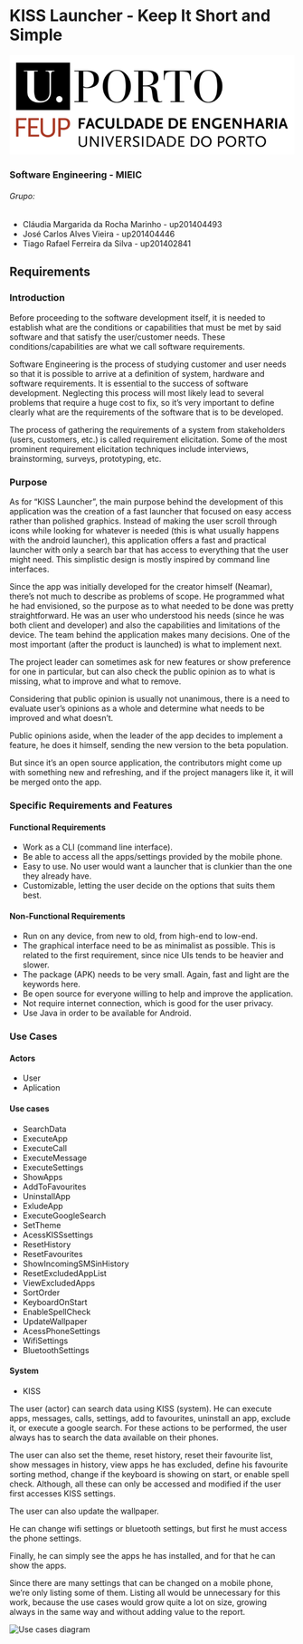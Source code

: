 # KISS Launcher - Keep It Short and Simple

![FEUP's logo](Images/feup.png)

### Software Engineering - MIEIC

###### Grupo:
* Cláudia Margarida da Rocha Marinho - up201404493
* José Carlos Alves Vieira - up201404446
* Tiago Rafael Ferreira da Silva - up201402841

## Requirements

### Introduction
Before proceeding to the software development itself, it is needed to establish what are the conditions or capabilities that must be met by said software and that satisfy the user/customer needs. These conditions/capabilities are what we call software requirements.

Software Engineering is the process of studying customer and user needs so that it is possible to arrive at a definition of system, hardware and software requirements. It is essential to the success of software development. Neglecting this process will most likely lead to several problems that require a huge cost to fix, so it’s very important to define clearly what are the requirements of the software that is to be developed.

The process of gathering the requirements of a system from stakeholders (users, customers, etc.) is called requirement elicitation. Some of the most prominent requirement elicitation techniques include interviews, brainstorming, surveys, prototyping, etc.

### Purpose
As for “KISS Launcher”, the main purpose behind the development of this application was the creation of a fast launcher that focused on easy access rather than polished graphics. Instead of making the user scroll through icons while looking for whatever is needed (this is what usually happens with the android launcher), this application offers a fast and practical launcher with only a search bar that has access to everything that the user might need. This simplistic design is mostly inspired by command line interfaces.

Since the app was initially developed for the creator himself (Neamar), there’s not much to describe as problems of scope. He programmed what he had envisioned, so the purpose as to what needed to be done was pretty straightforward. He was an user who understood his needs (since he was both client and developer) and also the capabilities and limitations of the device.
The team behind the application makes many decisions. One of the most important (after the product is launched) is what to implement next.

The project leader can sometimes ask for new features or show preference for one in particular, but can also check the public opinion as to what is missing, what to improve and what to remove.

Considering that public opinion is usually not unanimous, there is a need to evaluate user’s opinions as a whole and determine what needs to be improved and what doesn’t.

Public opinions aside, when the leader of the app decides to implement a feature, he does it himself, sending the new version to the beta population.

But since it’s an open source application, the contributors might come up with something new and refreshing, and if the project managers like it, it will be merged onto the app.

### Specific Requirements and Features

#### Functional Requirements
* Work as a CLI (command line interface).
*	Be able to access all the apps/settings provided by the mobile phone.
*	Easy to use. No user would want a launcher that is clunkier than the one they already have.
*	Customizable, letting the user decide on the options that suits them best.

#### Non-Functional Requirements
* Run on any device, from new to old, from high-end to low-end.
* The graphical interface need to be as minimalist as possible. This is related to the first requirement, since nice UIs tends to be heavier and slower.
*	The package (APK) needs to be very small. Again, fast and light are the keywords here.
*	Be open source for everyone willing to help and improve the application.
*	Not require internet connection, which is good for the user privacy.
*	Use Java in order to be available for Android.

### Use Cases

#### Actors
* User
* Aplication

#### Use cases
* SearchData
* ExecuteApp
* ExecuteCall
* ExecuteMessage
* ExecuteSettings
* ShowApps
* AddToFavourites
* UninstallApp
* ExludeApp
* ExecuteGoogleSearch
* SetTheme
* AcessKISSsettings
* ResetHistory
* ResetFavourites
* ShowIncomingSMSinHistory
* ResetExcludedAppList
* ViewExcludedApps
* SortOrder
* KeyboardOnStart
* EnableSpellCheck
* UpdateWallpaper
* AcessPhoneSettings
* WifiSettings
* BluetoothSettings

#### System
* KISS

The user (actor) can search data using KISS (system). He can execute apps, messages, calls, settings, add to favourites, uninstall an app, exclude it, or execute a google search. For these actions to be performed, the user always has to search the data available on their phones.

The user can also set the theme, reset history, reset their favourite list, show messages in history, view apps he has excluded, define his favourite sorting method, change if the keyboard is showing on start, or enable spell check. Although, all these can only be accessed and modified if the user first accesses KISS settings.

The user can also update the wallpaper.

He can change wifi settings or bluetooth settings, but first he must access the phone settings.

Finally, he can simply see the apps he has installed, and for that he can show the apps.

Since there are many settings that can be changed on a mobile phone, we’re only listing some of them. Listing all would be unnecessary for this work, because the use cases would grow quite a lot on size, growing always in the same way and without adding value to the report.

![Use cases diagram](Images/use_cases.png)
